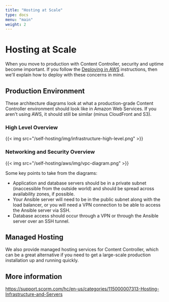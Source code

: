 ```yaml
---
title: "Hosting at Scale"
type: docs
menu: "main"
weight: 2
---
```


# Hosting at Scale

When you move to production with Content Controller, security and uptime become important.  If you follow the [Deploying in AWS](/self-hosting/aws/aws) instructions, then we'll explain how to deploy with these concerns in mind.

## Production Environment

These architecture diagrams look at what a production-grade Content Controller environment should look like in Amazon Web Services.  If you aren't using AWS, it should still be similar (minus CloudFront and S3).

### High Level Overview
{{< img src="/self-hosting/img/infrastructure-high-level.png" >}}

### Networking and Security Overview

{{< img src="/self-hosting/aws/img/vpc-diagram.png" >}}

Some key points to take from the diagrams:

* Application and database servers should be in a private subnet (inaccessible from the outside world) and should be spread across availability zones, if possible.
* Your Ansible server will need to be in the public subnet along with the load balancer, or you will need a VPN connection to be able to access the Ansible server via SSH.
* Database access should occur through a VPN or through the Ansible server over an SSH tunnel.

## Managed Hosting

We also provide managed hosting services for Content Controller, which can be a great alternative if you need to get a large-scale production installation up and running quickly.

## More information

https://support.scorm.com/hc/en-us/categories/115000007313-Hosting-Infrastructure-and-Servers
